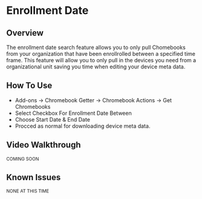 # Enrollment Date

## Overview

The enrollment date search feature allows you to only pull Chomebooks from your organization that have been enrollrolled between a specified time frame.
This feature will allow you to only pull in the devices you need from a organizational unit saving you time when editing your device meta data.

## How To Use

* Add-ons -> Chromebook Getter -> Chromebook Actions -> Get Chromebooks
* Select Checkbox For Enrollment Date Between
* Choose Start Date & End Date
* Procced as normal for downloading device meta data. 


## Video Walkthrough

<sup>COMING SOON</sup>

## Known Issues

<sup>NONE AT THIS TIME</sup>